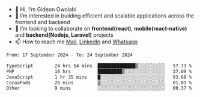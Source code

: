 - 👋 Hi, I’m Gideon Owolabi
- 👀 I’m interested in building efficient and scalable applications across the frontend and backend
- 💞️ I’m looking to collaborate on <b>frontend(react)</b>, <b>mobile(react-native)</b> and <b>backend(Nodejs, Laravel)</b> projects
- 📫 How to reach me <a href="mailto:gideoniyin2021@gmail.com">Mail</a>, <a href="https://www.linkedin.com/in/gideon-owolabi-9b667a232/">LinkedIn</a> and <a href="https://wa.me/2348055377085">Whatsapp</a>

<!---
gude1/gude1 is a ✨ special ✨ repository because its `README.md` (this file) appears on your GitHub profile.
You can click the Preview link to take a look at your changes.
--->

<!--START_SECTION:waka-->

```txt
From: 17 September 2024 - To: 24 September 2024

TypeScript        24 hrs 54 mins  ██████████████▒░░░░░░░░░░   57.73 %
PHP               16 hrs          █████████▒░░░░░░░░░░░░░░░   37.09 %
JavaScript        1 hr 35 mins    █░░░░░░░░░░░░░░░░░░░░░░░░   03.68 %
CocoaPods         26 mins         ▒░░░░░░░░░░░░░░░░░░░░░░░░   01.01 %
Other             9 mins          ░░░░░░░░░░░░░░░░░░░░░░░░░   00.37 %
```

<!--END_SECTION:waka-->
